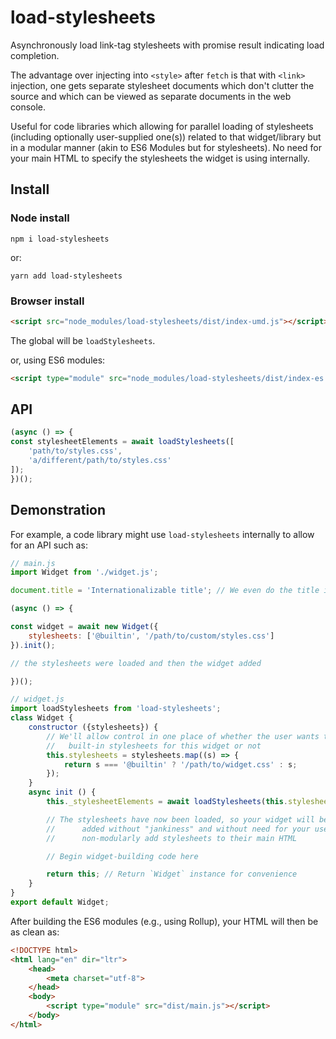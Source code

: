 # load-stylesheets

Asynchronously load link-tag stylesheets with promise result indicating load
completion.

The advantage over injecting into `<style>` after `fetch` is that with
`<link>` injection, one gets separate stylesheet documents which don't
clutter the source and which can be viewed as separate documents in
the web console.

Useful for code libraries which allowing for parallel loading of stylesheets
(including optionally user-supplied one(s)) related to that widget/library
but in a modular manner (akin to ES6 Modules but for stylesheets). No
need for your main HTML to specify the stylesheets the widget is
using internally.

## Install

### Node install

`npm i load-stylesheets`

or:

`yarn add load-stylesheets`

### Browser install

```html
<script src="node_modules/load-stylesheets/dist/index-umd.js"></script>
```

The global will be `loadStylesheets`.

or, using ES6 modules:

```html
<script type="module" src="node_modules/load-stylesheets/dist/index-es.js"></script>
```

## API

```js
(async () => {
const stylesheetElements = await loadStylesheets([
    'path/to/styles.css',
    'a/different/path/to/styles.css'
]);
})();
```

## Demonstration

For example, a code library might use `load-stylesheets` internally
to allow for an API such as:

```js
// main.js
import Widget from './widget.js';

document.title = 'Internationalizable title'; // We even do the title in JavaScript

(async () => {

const widget = await new Widget({
    stylesheets: ['@builtin', '/path/to/custom/styles.css']
}).init();

// the stylesheets were loaded and then the widget added

})();
```

```js
// widget.js
import loadStylesheets from 'load-stylesheets';
class Widget {
    constructor ({stylesheets}) {
        // We'll allow control in one place of whether the user wants the
        //   built-in stylesheets for this widget or not
        this.stylesheets = stylesheets.map((s) => {
            return s === '@builtin' ? '/path/to/widget.css' : s;
        });
    }
    async init () {
        this._stylesheetElements = await loadStylesheets(this.stylesheets);

        // The stylesheets have now been loaded, so your widget will be
        //      added without "jankiness" and without need for your users to
        //      non-modularly add stylesheets to their main HTML

        // Begin widget-building code here

        return this; // Return `Widget` instance for convenience
    }
}
export default Widget;
```

After building the ES6 modules (e.g., using Rollup), your HTML will then
be as clean as:

```html
<!DOCTYPE html>
<html lang="en" dir="ltr">
    <head>
        <meta charset="utf-8">
    </head>
    <body>
        <script type="module" src="dist/main.js"></script>
    </body>
</html>
```
